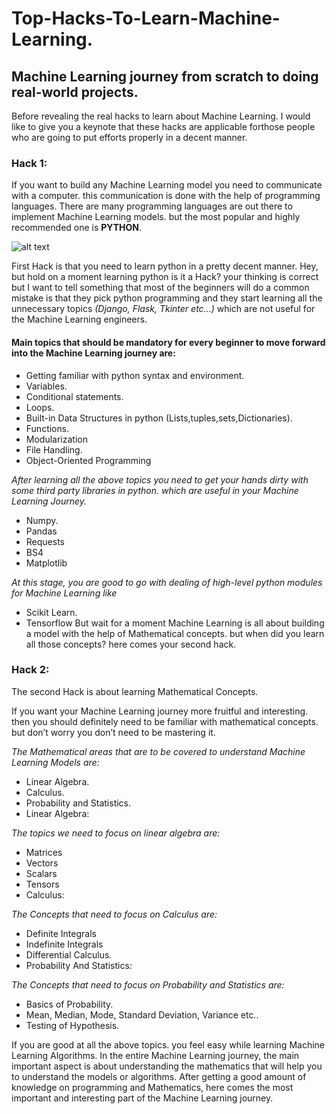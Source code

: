 # Top-Hacks-To-Learn-Machine-Learning.

## Machine Learning journey from scratch to doing real-world projects.

Before revealing the real hacks to learn about Machine Learning. 
I would like to give you a keynote that these hacks are applicable forthose people who are going to put efforts properly in a decent manner.

### Hack 1:

If you want to build any Machine Learning model you need to communicate with a computer. this communication is done with the help of programming languages. 
There are many programming languages are out there to implement Machine Learning models. but the most popular and highly recommended one is **PYTHON**.

![alt text](https://github.com/gyanprakash0221/Top-Hacks-To-Learn-Machine-Learning./blob/main/pexels-christina-morillo-1181671.jpg)

First Hack is that you need to learn python in a pretty decent manner. 
Hey, but hold on a moment learning python is it a Hack? your thinking is correct but I want to tell something that most of the beginners will do a common mistake is that they pick python programming and they start learning all the unnecessary topics *(Django, Flask, Tkinter etc…)* which are not useful for the Machine Learning engineers.

#### Main topics that should be mandatory for every beginner to move forward into the Machine Learning journey are:
* Getting familiar with python syntax and environment.
* Variables.
* Conditional statements.
* Loops.
* Built-in Data Structures in python (Lists,tuples,sets,Dictionaries).
* Functions.
* Modularization
* File Handling.
* Object-Oriented Programming

*After learning all the above topics you need to get your hands dirty with some third party libraries in python. which are useful in your Machine Learning Journey.*
* Numpy.
* Pandas
* Requests
* BS4
* Matplotlib

*At this stage, you are good to go with dealing of high-level python modules for Machine Learning like*
* Scikit Learn.
* Tensorflow
But wait for a moment Machine Learning is all about building a model with the help of Mathematical concepts. but when did you learn all those concepts? here comes your second hack.


### Hack 2:

The second Hack is about learning Mathematical Concepts.

If you want your Machine Learning journey more fruitful and interesting. then you should definitely need to be familiar with mathematical concepts. but don’t worry you don’t need to be mastering it.

*The Mathematical areas that are to be covered to understand Machine Learning Models are:*
* Linear Algebra.
* Calculus.
* Probability and Statistics.
* Linear Algebra:

*The topics we need to focus on linear algebra are:*
* Matrices
* Vectors
* Scalars
* Tensors
* Calculus:

*The Concepts that need to focus on Calculus are:*
* Definite Integrals
* Indefinite Integrals
* Differential Calculus.
* Probability And Statistics:

*The Concepts that need to focus on Probability and Statistics are:*
* Basics of Probability.
* Mean, Median, Mode, Standard Deviation, Variance etc..
* Testing of Hypothesis.

If you are good at all the above topics. you feel easy while learning Machine Learning Algorithms.
In the entire Machine Learning journey, the main important aspect is about understanding the mathematics that will help you to understand the models or algorithms.
After getting a good amount of knowledge on programming and Mathematics, here comes the most important and interesting part of the Machine Learning journey.
